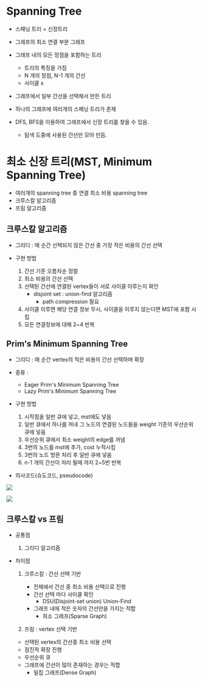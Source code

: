 # Spanning Tree
- 스패닝 트리 = 신장트리


- 그래프의 최소 연결 부분 그래프


- 그래프 내의 모든 정점을 포함하는 트리
    - 트리의 특징을 가짐
    - N 개의 정점, N-1 개의 간선
    - 사이클 x
  

- 그래프에서 일부 간선을 선택해서 만든 트리
- 하나의 그래프에 여러개의 스패닝 트리가 존재


- DFS, BFS을 이용하여 그래프에서 신장 트리를 찾을 수 있음.
  - 탐색 도중에 사용된 간선만 모아 만듬.


# 최소 신장 트리(MST, Minimum Spanning Tree)
- 여러개의 spanning tree 중 연결 최소 비용 spanning tree 
- 크루스칼 알고리즘
- 프림 알고리즘



## 크루스칼 알고리즘
- 그리디 : 매 순간 선택되지 않은 간선 중 가장 적은 비용의 간선 선택


- 구현 방법
  1. 간선 기준 오름차순 정렬
  2. 최소 비용의 간선 선택
  3. 선택된 간선에 연결된 vertex들이 서로 사이클 이루는지 확인
      - disjoint set : union-find 알고리즘
        - path compression 필요
  4. 사이클 이루면 해당 연결 정보 무시, 사이클을 이루지 않는다면 MST에 포함 시킴
  5. 모든 연결정보에 대해 2~4 반복
  

## Prim's Minimum Spanning Tree

- 그리디 : 매 순간 vertex의 적은 비용의 간선 선택하며 확장
  

- 종류 : 
  - Eager Prim's Minimum Spanning Tree
  - Lazy Prim's Minimum Spanning Tree


- 구현 방법
  1. 시작점을 일반 큐에 넣고, mst에도 넣음
  2. 일반 큐에서 하나를 꺼내 그 노드의 연결된 노드들을 weight 기준의 우선순위 큐에 넣음
  3. 우선순위 큐에서 최소 weight의 edge를 꺼냄
  4. 3번의 노드를 mst에 추가, cost 누적시킴
  5. 3번의 노드 방문 처리 후 일반 큐에 넣음
  6. n-1 개의 간선이 처리 될때 까지 2~5번 반복

  
- 의사코드(슈도코드, pseudocode)

![](https://img1.daumcdn.net/thumb/R1280x0/?scode=mtistory2&fname=http%3A%2F%2Fcfile7.uf.tistory.com%2Fimage%2F99B212455A465A991C216F)


![](https://algotree.org/images/Prims_MST_Java.svg)

## 크루스칼 vs 프림
- 공통점
  1. 그리디 알고리즘
  
- 차이점
  1. 크루스칼 : 간선 선택 기반
     - 전체에서 간선 중 최소 비용 선택으로 진행
     - 간선 선택 마다 사이클 확인
       - DSU(Disjoint-set union) Union-Find  
     - 그래프 내에 적은 숫자의 간선만을 가지는 적합
       - 희소 그래프(Sparse Graph)
    
  2. 프림 : vertex 선택 기반
    - 선택된 vertex의 간선중 최소 비용 선택
    - 점진적 확장 진행
    - 우선순위 큐
    - 그래프에 간선이 많이 존재하는 경우는 적합
      - 밀집 그래프(Dense Graph)


